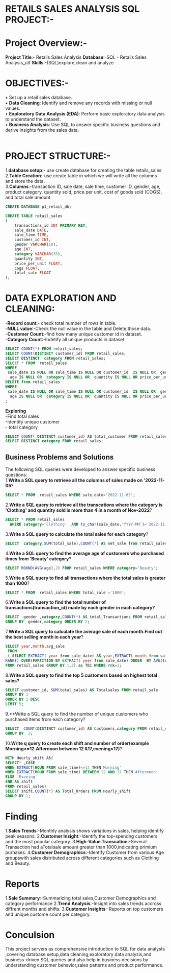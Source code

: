 # RETAILS  SALES  ANALYSIS SQL PROJECT:-
# Project Overview:-
**Project Title**:- Retails  Sales Analysis
**Database**:-SQL - Retails  Sales Analysis_utf
**Skills**:-(SQL)explore,clean and analyze
<br>


# OBJECTIVES:- 
•	Set up a retail sales database.<br>
• **Data Cleaning**: Identify and remove any records with missing or null values.<br>
•	**Exploratory Data Analysis (EDA)**: Perform basic exploratory data analysis to understand the dataset.<br>
•	**Business Analysis**: Use SQL to answer specific business questions and derive insights from the sales data.<br>
<br>

# PROJECT STRUCTURE:-
1.**database setup**:- use create database for creating the table retails_sales<br>
2.**Table Creation**:-use create  table in which we will write all the columns and store the data.<br>
3.**Columns**:-transaction ID, sale date, sale time, customer ID, gender, age, product category, quantity sold, price per unit, cost of goods sold (COGS), and total sale amount.<br>
```sql
CREATE DATABASE p1_retail_db;

CREATE TABLE retail_sales
(
    transactions_id INT PRIMARY KEY,
    sale_date DATE,
    sale_time TIME,
    customer_id INT,
    gender VARCHAR(10),
    age INT,
    category VARCHAR(35),
    quantity INT,
    price_per_unit FLOAT,
    cogs FLOAT,
    total_sale FLOAT
);
```
# DATA EXPLORATION AND CLEANING:
-**Record count**:- check total number of rows in table.<br>
-**NULL value**:-Check the null value in the table and Delete those data.<br>
-**Customer Count**:-find how many unique customer id in dataset.<br>
-**Category Count**:-Indetify all unique products in dataset.<br>

```sql
SELECT COUNT(*) FROM retail_sales;
SELECT COUNT(DISTINCT customer_id) FROM retail_sales;
SELECT DISTINCT  category FROM retail_sales;
SELECT * FROM  retail_sales
WHERE 
 sale_date IS NULL OR sale_time IS NULL OR customer_id  IS NULL OR  gender IS NULL OR 
  age IS NULL OR  category IS NULL OR  quantity IS NULL OR price_per_unit IS NULL OR cogs IS NULL OR total_sale IS NULL
DELETE from retail_sales
WHERE 
 sale_date IS NULL OR sale_time IS NULL OR customer_id  IS NULL OR  gender IS NULL OR 
  age IS NULL OR  category IS NULL OR  quantity IS NULL OR price_per_unit IS NULL OR cogs IS NULL OR total_sale IS NULL;
;
```
**Exploring**<br>
-Find total sales<br>
-Identify unique customer<br>- total category<br>
  ```sql SELECT COUNT(*) AS total_sales FROM retail_sales;
  SELECT COUNT( DISTINCT customer_id) AS total_customer FROM retail_sales;
  SELECT DISTINCT category FROM retail_sales;
```
##  Business Problems and Solutions
The following SQL queries were developed to answer specific business questions:<br>
1.**Write a SQL query to retrieve all the columns of sales made on '2022-11-05**?
```sql
SELECT * FROM  retail_sales WHERE sale_date='2022-11-05';
```
2.**Write a SQL query to retrieve all the transcations  where the category is 'Clothing' and quantity sold is more than 4 in a month of Nov-2022**?
```sql
SELECT * FROM retail_sales
  WHERE category='Clothing'  AND to_char(sale_date,'YYYY-MM')='2022-11' AND quantity >= 4;
```
3.**Write a SQL query  to calculate the total sales for each category**?
```sql
SELECT  category,SUM(total_sale),COUNT(*) AS net_sale from retail_sales GROUP BY 1;
```
4.**Write a SQL query to find the average age of customers who purchased itmes from 'Beauty' category**?
```sql
SELECT ROUND(AVG(age),2) FROM retail_sales WHERE category='Beauty';
```
5.**Write a SQL query  to find all transactions  where the total sales is greater than 1000**?
```sql
SELECT * FROM  retail_sales WHERE total_sale >'1000';
```
6.**Write a SQL query to find the total number of transactions(transaction_id) made by each gender in each category?**
```sql
SELECT  gender ,category,COUNT(*) AS total_Transactions FROM retail_sales
GROUP BY  gender,category ORDER BY 2;
```
7.**Write a SQL query to calculate the average  sale of each month.Find out the best selling month in each year**?
```sql
SELECT year,month,avg_sale
 FROM
 ( SELECT EXTRACT( year from sale_date) AS year,EXTRACT( month from sale_date) AS month,AVG(total_sale) AS avg_sale ,
RANK() OVER(PARTITION BY EXTRACT( year from sale_date) ORDER  BY AVG(total_sale) DESC) as rnk
FROM retail_sales GROUP BY 1,2) as TB1 WHERE rnk=1;
```
8.**Write a SQL query to find the top 5 customers  based on highest total sales?**
```sql
SELECT customer_id, SUM(total_sales) AS Totalsales FROM retail_sale
GROUP BY 1
ORDER BY 2 DESC
LIMIT 5;
```
9.**Write a SQL query to find the  number of unique customers who purchased  items from each category?
```SQL
SELECT  COUNT(DISTINCT customer_id) AS Customers,category FROM retail_sales
GROUP BY  2;
```
10.**Write q query  to create  each shift  and number of order(example Morning<=12.Afternoon  between 12 &17,evening>17)**?
```sql
WITH Hourly_shift AS(
SELECT* ,CASE
WHEN EXTRACT(HOUR FROM sale_time)<=12 THEN'Morning'
WHEN EXTRACT(HOUR FROM sale_time) BETWEEN 12 AND 17 THEN'Afternoon'
ELSE 'Evening'
END AS shift
FROM retail_sales)
SELECT shift,COUNT(*) AS Total_Orders FROM Hourly_shift
GROUP BY 1;
```

# Finding
1.**Sales Trends**:-Monthly analysis shows variations in sales, helping identify peak seasons.
2.**Customer Insight**:-Identify  the top-spendng customers and the most popular category.
3.**High-Value Transcation**:-Several Transaction  had aTotalsale amount greater than 1000,indicating primium purhases.
4.**Customer Demographics**:-Identify Customer from various Age groupswith sales distributed across different categories such as Clothing and Beauty.
# Reports
1.**Sale Summary**:-Summarizing total sales,Customer Demographics and category performance
2.**Trend Analysis**:-Insight into sales trends accross diffrent months and shifts.
3.**Customer Insights**:-Reports on top customers and unique custome count per category.
# Conculsion
This project servers as comprehensive introduction to SQL for data analysts ,covering  database setup,data cleaning,exploratory data analysis,and business-driven SQL queries and also help in business decisions by understanding customer behavior,sales patterns and product performance.









